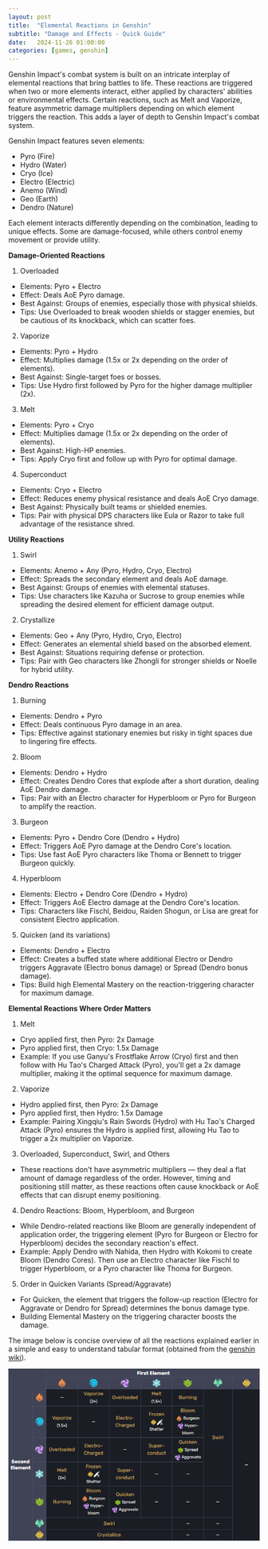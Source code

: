 ```yaml
---
layout: post
title:  "Elemental Reactions in Genshin"
subtitle: "Damage and Effects - Quick Guide"
date:   2024-11-26 01:00:00
categories: [games, genshin]
---
```


Genshin Impact's combat system is built on an intricate interplay of elemental reactions that bring battles to life. These reactions are triggered when two or more elements interact, either applied by characters' abilities or environmental effects. Certain reactions, such as Melt and Vaporize, feature asymmetric damage multipliers depending on which element triggers the reaction. This adds a layer of depth to Genshin Impact's combat system. 

Genshin Impact features seven elements:

- Pyro (Fire)
- Hydro (Water)
- Cryo (Ice)
- Electro (Electric)
- Anemo (Wind)
- Geo (Earth)
- Dendro (Nature)

Each element interacts differently depending on the combination, leading to unique effects. Some are damage-focused, while others control enemy movement or provide utility.


**Damage-Oriented Reactions**

1. Overloaded
- Elements: Pyro + Electro
- Effect: Deals AoE Pyro damage.
- Best Against: Groups of enemies, especially those with physical shields.
- Tips: Use Overloaded to break wooden shields or stagger enemies, but be cautious of its knockback, which can scatter foes.
2. Vaporize
- Elements: Pyro + Hydro
- Effect: Multiplies damage (1.5x or 2x depending on the order of elements).
- Best Against: Single-target foes or bosses.
- Tips: Use Hydro first followed by Pyro for the higher damage multiplier (2x).
3. Melt
- Elements: Pyro + Cryo
- Effect: Multiplies damage (1.5x or 2x depending on the order of elements).
- Best Against: High-HP enemies.
- Tips: Apply Cryo first and follow up with Pyro for optimal damage.
4. Superconduct
- Elements: Cryo + Electro
- Effect: Reduces enemy physical resistance and deals AoE Cryo damage.
- Best Against: Physically built teams or shielded enemies.
- Tips: Pair with physical DPS characters like Eula or Razor to take full advantage of the resistance shred.

**Utility Reactions**

1. Swirl
- Elements: Anemo + Any (Pyro, Hydro, Cryo, Electro)
- Effect: Spreads the secondary element and deals AoE damage.
- Best Against: Groups of enemies with elemental statuses.
- Tips: Use characters like Kazuha or Sucrose to group enemies while spreading the desired element for efficient damage output.
2. Crystallize
- Elements: Geo + Any (Pyro, Hydro, Cryo, Electro)
- Effect: Generates an elemental shield based on the absorbed element.
- Best Against: Situations requiring defense or protection.
- Tips: Pair with Geo characters like Zhongli for stronger shields or Noelle for hybrid utility.

**Dendro Reactions**

1. Burning
- Elements: Dendro + Pyro
- Effect: Deals continuous Pyro damage in an area.
- Tips: Effective against stationary enemies but risky in tight spaces due to lingering fire effects.
2. Bloom
- Elements: Dendro + Hydro
- Effect: Creates Dendro Cores that explode after a short duration, dealing AoE Dendro damage.
- Tips: Pair with an Electro character for Hyperbloom or Pyro for Burgeon to amplify the reaction.
3. Burgeon
- Elements: Pyro + Dendro Core (Dendro + Hydro)
- Effect: Triggers AoE Pyro damage at the Dendro Core's location.
- Tips: Use fast AoE Pyro characters like Thoma or Bennett to trigger Burgeon quickly.
4. Hyperbloom
- Elements: Electro + Dendro Core (Dendro + Hydro)
- Effect: Triggers AoE Electro damage at the Dendro Core's location.
- Tips: Characters like Fischl, Beidou, Raiden Shogun, or Lisa are great for consistent Electro application.
5. Quicken (and its variations)
- Elements: Dendro + Electro
- Effect: Creates a buffed state where additional Electro or Dendro triggers Aggravate (Electro bonus damage) or Spread (Dendro bonus damage).
- Tips: Build high Elemental Mastery on the reaction-triggering character for maximum damage.

**Elemental Reactions Where Order Matters**

1. Melt
- Cryo applied first, then Pyro: 2x Damage
- Pyro applied first, then Cryo: 1.5x Damage
- Example: If you use Ganyu's Frostflake Arrow (Cryo) first and then follow with Hu Tao's Charged Attack (Pyro), you'll get a 2x damage multiplier, making it the optimal sequence for maximum damage.

2. Vaporize
- Hydro applied first, then Pyro: 2x Damage
- Pyro applied first, then Hydro: 1.5x Damage
- Example: Pairing Xingqiu's Rain Swords (Hydro) with Hu Tao's Charged Attack (Pyro) ensures the Hydro is applied first, allowing Hu Tao to trigger a 2x multiplier on Vaporize.

3. Overloaded, Superconduct, Swirl, and Others
- These reactions don't have asymmetric multipliers — they deal a flat amount of damage regardless of the order. However, timing and positioning still matter, as these reactions often cause knockback or AoE effects that can disrupt enemy positioning.

4. Dendro Reactions: Bloom, Hyperbloom, and Burgeon
- While Dendro-related reactions like Bloom are generally independent of application order, the triggering element (Pyro for Burgeon or Electro for Hyperbloom) decides the secondary reaction's effect.
- Example: Apply Dendro with Nahida, then Hydro with Kokomi to create Bloom (Dendro Cores). Then use an Electro character like Fischl to trigger Hyperbloom, or a Pyro character like Thoma for Burgeon.

5. Order in Quicken Variants (Spread/Aggravate)
- For Quicken, the element that triggers the follow-up reaction (Electro for Aggravate or Dendro for Spread) determines the bonus damage type.
- Building Elemental Mastery on the triggering character boosts the damage.

The image below is concise overview of all the reactions explained earlier in a simple and easy to understand tabular format (obtained from the [genshin wiki](https://genshin-impact.fandom.com/wiki/Elemental_Reaction)).

![image](/assets/images/2024-11-26-genshin-reactions/2024-11-26-genshin-reactions-2.png)